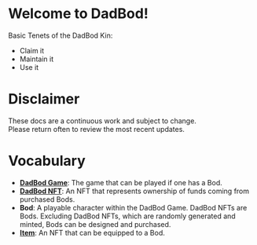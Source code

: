 # Welcome to DadBod!

Basic Tenets of the DadBod Kin:

- Claim it
- Maintain it
- Use it

# Disclaimer
These docs are a continuous work and subject to change.  
Please return often to review the most recent updates.  

# Vocabulary
- **[DadBod Game](Gameplay.md)**: The game that can be played if one has a Bod.
- **[DadBod NFT](DadBodNFT.md)**: An NFT that represents ownership of funds coming from purchased Bods.
- **Bod**: A playable character within the DadBod Game. DadBod NFTs are Bods. Excluding DadBod NFTs, which are randomly generated and minted, Bods can be designed and purchased.
- **[Item](Items.md)**: An NFT that can be equipped to a Bod. 

